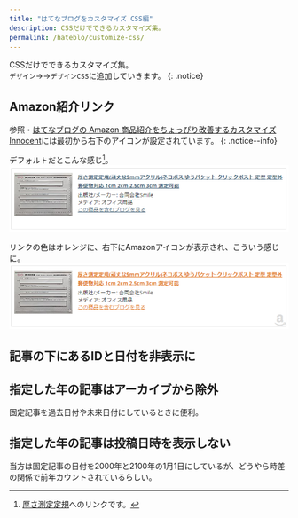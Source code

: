 ```yaml
---
title: "はてなブログをカスタマイズ CSS編"
description: CSSだけでできるカスタマイズ集。
permalink: /hateblo/customize-css/
---
```

CSSだけでできるカスタマイズ集。  
`デザイン`→<i class="fa fa-wrench" aria-hidden="true"></i>→`デザインCSS`に追加していきます。
{: .notice}

## Amazon紹介リンク

参照・[はてなブログの Amazon 商品紹介をちょっぴり改善するカスタマイズ](http://moonnote.hateblo.jp/entry/2016/01/04/215503)  
[Innocent](http://blog.hatena.ne.jp/-/store/theme/6653586347149180725)には最初から右下のアイコンが設定されています。
{: .notice--info}

デフォルトだとこんな感じ[^amazonlink]。
[![Amazon Link default](/assets/images/hatebu-amazon-link-default.png)](/assets/images/hatebu-amazon-link-default.png)

<script src="https://gist.github.com/laureltreetop/b0e9e9c85d05519256b32a9ef822bcc7.js"></script>

リンクの色はオレンジに、右下にAmazonアイコンが表示され、こういう感じに。
[![Amazon link](/assets/images/hatebu-amazon-link.png)](/assets/images/hatebu-amazon-link.png)

[^amazonlink]: [厚さ測定定規](http://amzn.to/2iUae5o)へのリンクです。

## 記事の下にあるIDと日付を非表示に

<script src="https://gist.github.com/laureltreetop/e9468b986da746fe7625d783928e47bf.js"></script>

## 指定した年の記事はアーカイブから除外

固定記事を過去日付や未来日付にしているときに便利。
<script src="https://gist.github.com/laureltreetop/003bfae833a5424f7987183d247fdbfc.js"></script>

## 指定した年の記事は投稿日時を表示しない

当方は固定記事の日付を2000年と2100年の1月1日にしているが、どうやら時差の関係で前年カウントされているらしい。
<script src="https://gist.github.com/laureltreetop/224100198431263f2b751473fabdf32a.js"></script>